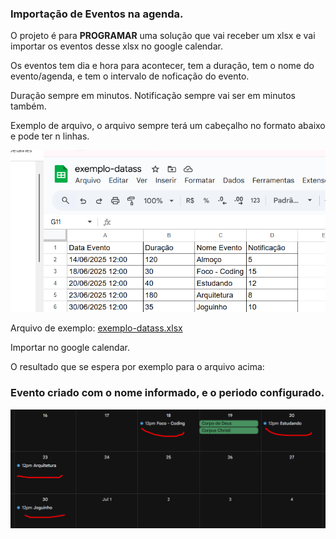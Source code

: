 ### Importação de Eventos na agenda.

O projeto é para **PROGRAMAR** uma solução que vai receber um xlsx e vai importar os eventos desse xlsx no google calendar.

Os eventos tem dia e hora para acontecer, tem a duração, tem o nome do evento/agenda, e tem o intervalo de noficação do evento.

Duração sempre em minutos.
Notificação sempre vai ser em minutos também.


Exemplo de arquivo, o arquivo sempre terá um cabeçalho no formato abaixo e pode ter n linhas.

![excel.png](excel.png)

Arquivo de exemplo: [exemplo-datass.xlsx](exemplo-datass.xlsx)

Importar no google calendar.

O resultado que se espera por exemplo para o arquivo acima:

### Evento criado com o nome informado, e o periodo configurado.

![importado.png](importado.png)

